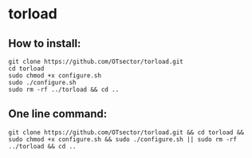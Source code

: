# torload
## How to install:
	git clone https://github.com/OTsector/torload.git
	cd torload
	sudo chmod +x configure.sh
	sudo ./configure.sh
	sudo rm -rf ../torload && cd ..
## One line command:
	git clone https://github.com/OTsector/torload.git && cd torload && sudo chmod +x configure.sh && sudo ./configure.sh || sudo rm -rf ../torload && cd ..

